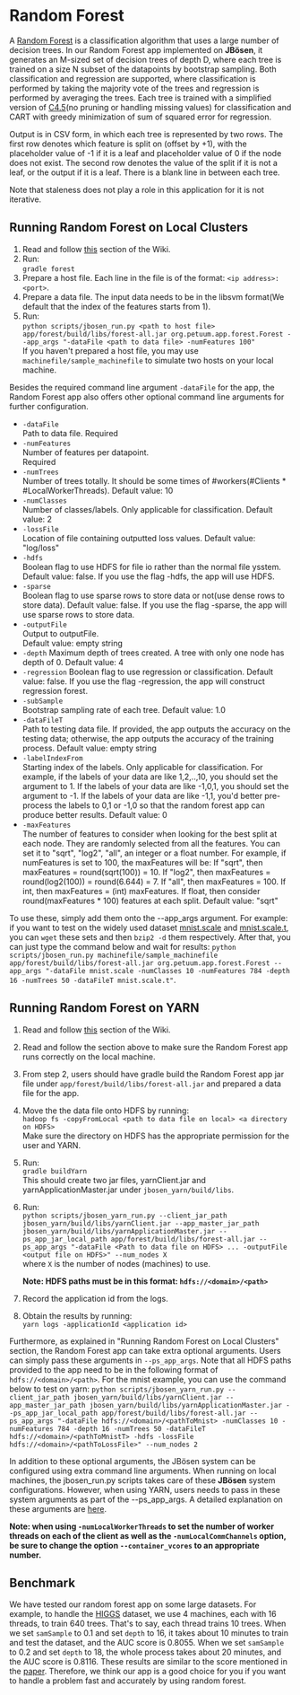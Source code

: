 # Random Forest
A [Random Forest] is a classification algorithm that uses a large number of decision trees. In our Random Forest app implemented on **JBösen**, it generates an M-sized set of decision trees of depth D, where each tree is trained on a size N subset of the datapoints by bootstrap sampling. Both classification and regression are supported, where classification is performed by taking the majority vote of the trees and regression is performed by averaging the trees. Each tree is trained with a simplified version of [C4.5](http://en.wikipedia.org/wiki/C4.5_algorithm)(no pruning or handling missing values) for classification and CART with greedy minimization of sum of squared error for regression.

Output is in CSV form, in which each tree is represented by two rows. The first row denotes which feature is split on (offset by +1), with the placeholder value of -1 if it is a leaf and placeholder value of 0 if the node does not exist. The second row denotes the value of the split if it is not a leaf, or the output if it is a leaf. There is a blank line in between each tree.

Note that staleness does not play a role in this application for it is not iterative.

## Running Random Forest on Local Clusters

1. Read and follow [this](http://docs.petuum.com/projects/petuum-jbosen/en/latest/building.html) section of the Wiki. 
2. Run:  
    `gradle forest`
3. Prepare a host file. Each line in the file is of the format: `<ip address>:<port>`.
4. Prepare a data file.
    The input data needs to be in the libsvm format(We default that the index of the features starts from 1).
5. Run:  
    `python scripts/jbosen_run.py <path to host file> app/forest/build/libs/forest-all.jar org.petuum.app.forest.Forest --app_args "-dataFile <path to data file> -numFeatures 100"`  
    If you haven't prepared a host file, you may use `machinefile/sample_machinefile` to simulate two hosts on your local machine.


Besides the required command line argument `-dataFile` for the app, the Random Forest app also offers other optional command line arguments for further configuration.

* `-dataFile`  
    Path to data file.
    Required
* `-numFeatures`  
    Number of features per datapoint.  
    Required
* `-numTrees`  
    Number of trees totally. It should be some times of #workers(#Clients * #LocalWorkerThreads).
    Default value: 10
* `-numClasses`  
    Number of classes/labels. Only applicable for classification.
    Default value: 2  
* `-lossFile`  
    Location of file containing outputted loss values.
    Default value: "log/loss"  
* `-hdfs`  
    Boolean flag to use HDFS for file io rather than the normal file ysstem.  
    Default value: false. If you use the flag -hdfs, the app will use HDFS.
* `-sparse`  
    Boolean flag to use sparse rows to store data or not(use dense rows to store data).
    Default value: false. If you use the flag -sparse, the app will use sparse rows to store data.
* `-outputFile`  
    Output to outputFile.  
    Default value: empty string
* `-depth`
    Maximum depth of trees created. A tree with only one node has depth of 0.
    Default value: 4
* `-regression`
    Boolean flag to use regression or classification.
    Default value: false. If you use the flag -regression, the app will construct regression forest. 
* `-subSample`  
    Bootstrap sampling rate of each tree.
    Default value: 1.0
* `-dataFileT`  
    Path to testing data file. If provided, the app outputs the accuracy on the testing data; otherwise, the app outputs the accuracy of the training process.
    Default value: empty string
* `-labelIndexFrom`  
    Starting index of the labels. Only applicable for classification. For example, if the labels of your data are like 1,2,..,10, you should set the argument to 1. If the labels of your data are like -1,0,1, you should set the argument to -1. If the labels of your data are like -1,1, you'd better pre-process the labels to 0,1 or -1,0 so that the random forest app can produce better results.
    Default value: 0
* `-maxFeatures`  
    The number of features to consider when looking for the best split at each node. They are randomly selected from all the features. You can set it to "sqrt", "log2", "all", an integer or a float number. For example, if numFeatures is set to 100, the maxFeatures will be: 
    If "sqrt", then maxFeatures = round(sqrt(100)) = 10.
    If "log2", then maxFeatures = round(log2(100)) = round(6.644) = 7.
    If "all", then maxFeatures = 100.
    If int, then maxFeatures = (int) maxFeatures.
    If float, then consider round(maxFeatures * 100) features at each split.
    Default value: "sqrt"

To use these, simply add them onto the --app_args argument. For example: if you want to test on the widely used dataset [mnist.scale](https://www.csie.ntu.edu.tw/~cjlin/libsvmtools/datasets/multiclass/mnist.scale.bz2) and [mnist.scale.t](https://www.csie.ntu.edu.tw/~cjlin/libsvmtools/datasets/multiclass/mnist.scale.t.bz2), you can `wget` these sets and then `bzip2 -d` them respectively. After that, you can just type the command below and wait for results:
`python scripts/jbosen_run.py machinefile/sample_machinefile app/forest/build/libs/forest-all.jar org.petuum.app.forest.Forest --app_args "-dataFile mnist.scale -numClasses 10 -numFeatures 784 -depth 16 -numTrees 50 -dataFileT mnist.scale.t"`.

## Running Random Forest on YARN

1. Read and follow [this](http://docs.petuum.com/projects/petuum-jbosen/en/latest/building.html) section of the Wiki.
2. Read and follow the section above to make sure the Random Forest app runs correctly on the local machine.
3. From step 2, users should have gradle build the Random Forest app jar file under `app/forest/build/libs/forest-all.jar` and prepared a data file for the app.
4. Move the the data file onto HDFS by running:  
`hadoop fs -copyFromLocal <path to data file on local> <a directory on HDFS>`  
Make sure the directory on HDFS has the appropriate permission for the user and YARN. 
5. Run:  
    `gradle buildYarn`   
    This should create two jar files, yarnClient.jar and yarnApplicationMaster.jar under `jbosen_yarn/build/libs`.
6. Run:  
    `python scripts/jbosen_yarn_run.py --client_jar_path jbosen_yarn/build/libs/yarnClient.jar --app_master_jar_path jbosen_yarn/build/libs/yarnApplicationMaster.jar --ps_app_jar_local_path app/forest/build/libs/forest-all.jar --ps_app_args "-dataFile <Path to data file on HDFS> ... -outputFile <output file on HDFS>" --num_nodes X`  
    where `X` is the number of nodes (machines) to use.

    **Note: HDFS paths must be in this format: `hdfs://<domain>/<path>`**

7. Record the application id from the logs.

8. Obtain the results by running:  
    `yarn logs -applicationId <application id>`

Furthermore, as explained in "Running Random Forest on Local Clusters" section, the Random Forest app can take extra optional arguments. Users can simply pass these arguments in `--ps_app_args`. Note that all HDFS paths provided to the app need to be in the following format of `hdfs://<domain>/<path>`. For the mnist example, you can use the command below to test on yarn:
`python scripts/jbosen_yarn_run.py --client_jar_path jbosen_yarn/build/libs/yarnClient.jar --app_master_jar_path jbosen_yarn/build/libs/yarnApplicationMaster.jar --ps_app_jar_local_path app/forest/build/libs/forest-all.jar --ps_app_args "-dataFile hdfs://<domain>/<pathToMnist> -numClasses 10 -numFeatures 784 -depth 16 -numTrees 50 -dataFileT hdfs://<domain>/<pathToMnistT> -hdfs -lossFile hdfs://<domain>/<pathToLossFile>" --num_nodes 2`

In addition to these optional arguments, the JBösen system can be configured using extra command line arguments.  When running on local machines, the jbosen_run.py scripts takes care of these **JBösen** system configurations. However, when using YARN, users needs to pass in these system arguments as part of the --ps_app_args. A detailed explanation on these arguments are [here](http://docs.petuum.com/projects/petuum-jbosen/en/latest/cmdline-args.html).

**Note: when using `-numLocalWorkerThreads` to set the number of worker threads on each of the client as well as the `-numLocalCommChannels` option, be sure to change the option `--container_vcores` to an appropriate number.**
    
## Benchmark

We have tested our random forest app on some large datasets. For example, to handle the [HIGGS](https://www.csie.ntu.edu.tw/~cjlin/libsvmtools/datasets/binary/HIGGS.bz2) dataset, we use 4 machines, each with 16 threads, to train 640 trees. That's to say, each thread trains 10 trees. When we set `samSample` to 0.1 and set `depth` to 16, it takes about 10 minutes to train and test the dataset, and the AUC score is 0.8055. When we set `samSample` to 0.2 and set `depth` to 18, the whole process takes about 20 minutes, and the AUC score is 0.8116. These results are similar to the score mentioned in the [paper](https://arxiv.org/pdf/1402.4735v2.pdf). Therefore, we think our app is a good choice for you if you want to handle a problem fast and accurately by using random forest.

    
[Random Forest]: http://www.stat.berkeley.edu/~breiman/RandomForests/cc_home.htm
